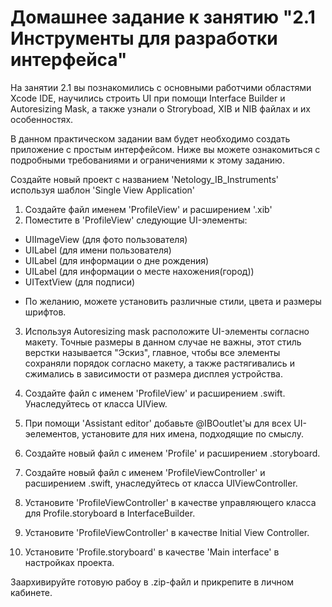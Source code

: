 # Домашнее задание к занятию "2.1 Инструменты для разработки интерфейса"

На занятии 2.1 вы познакомились с основными работчими областями Xcode IDE, научились строить UI при помощи Interface Builder и Autoresizing Mask, а также узнали о Stroryboad, XIB и NIB файлах и их особенностях.


В данном практическом задании вам будет необходимо создать приложение с простым интерфейсом. 
Ниже вы можете ознакомиться с подробными требованиями и ограничениями к этому заданию.

Создайте новый проект с названием 'Netology_IB_Instruments' используя шаблон 'Single View Application' 

1. Создайте файл именем 'ProfileView' и расширением '.xib'
2. Поместите в 'ProfileView' следующие UI-элементы:
- UIImageView (для фото пользователя)
- UILabel (для имени пользователя)
- UILabel (для информации о дне рождения)
- UILabel (для информации о месте нахожения(город))
- UITextView (для подписи)

* По желанию, можете установить различные стили, цвета и размеры шрифтов.

3. Используя Autoresizing mask расположите UI-элементы согласно макету. Точные размеры в данном случае не важны, этот стиль верстки называется "Эскиз", главное, чтобы все элементы сохраняли порядок согласно макету, а также растягивались и сжимались в зависимости от размера дисплея устройства.

4. Создайте файл c именем 'ProfileView' и расширением .swift. Унаследуйтесь от класса UIView.
5. При помощи 'Assistant editor' добавьте @IBOoutlet'ы для всех UI-эелементов, установите для них имена, подходящие по смыслу.
6. Создайте новый файл с именем 'Profile' и расширением .storyboard.
7. Создайте новый файл с именем 'ProfileViewController' и расширением .swift, унаследуйтесь от класса UIViewController.
8. Установите 'ProfileViewController' в качестве управляющего класса для Profile.storyboard в InterfaceBuilder.
9. Установите 'ProfileViewController' в качестве Initial View Controller.
10. Установите 'Profile.storyboard' в качестве 'Main interface' в настройках проекта. 

Заархивируйте готовую рабоу в .zip-файл и прикрепите в личном кабинете.
